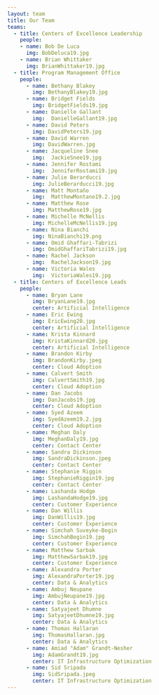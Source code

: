 ```yaml
---
layout: team
title: Our Team
teams:
  - title: Centers of Excellence Leadership
    people:
    - name: Bob De Luca
      img: BobDeluca19.jpg 
    - name: Brian Whittaker
      img: BrianWhittaker19.jpg 
  - title: Program Management Office
    people:
      - name: Bethany Blakey
        img: BethanyBlakey19.jpg
      - name: Bridget Fields
        img: BridgetFields19.jpg
      - name: Danielle Gallant
        img:  DanielleGallant19.jpg
      - name: David Peters
        img: DavidPeters19.jpg
      - name: David Warren
        img: DavidWarren.jpg      
      - name: Jacqueline Snee
        img:  JackieSnee19.jpg
      - name: Jennifer Rostami
        img:  JenniferRostami19.jpg
      - name: Julie Berarducci
        img: JulieBerarducci19.jpg
      - name: Matt Montaño
        img:  MatthewMontano19.2.jpg
      - name: Matthew Rose
        img: MatthewRose19.jpg
      - name: Michelle McNellis
        img: MichelleMcNellis19.jpg
      - name: Nina Bianchi
        img: NinaBianchi19.png
      - name: Omid Ghaffari-Tabrizi
        img: OmidGhaffariTabrizi19.jpg
      - name: Rachel Jackson
        img:  RachelJackson19.jpg
      - name: Victoria Wales
        img:  VictoriaWales19.jpg
  - title: Centers of Excellence Leads
    people:
      - name: Bryan Lane
        img: BryanLane19.jpg 
        center: Artificial Intelligence
      - name: Eric Ewing
        img: EricEwing20.jpg
        center: Artificial Intelligence
      - name: Krista Kinnard
        img: KristaKinnard20.jpg 
        center: Artificial Intelligence
      - name: Brandon Kirby
        img: BrandonKirby.jpeg
        center: Cloud Adoption
      - name: Calvert Smith
        img: CalvertSmith19.jpg
        center: Cloud Adoption
      - name: Dan Jacobs
        img: DanJacobs19.jpg
        center: Cloud Adoption
      - name: Syed Azeem
        img: SyedAzeem19.2.jpg
        center: Cloud Adoption
      - name: Meghan Daly
        img: MeghanDaly19.jpg
        center: Contact Center
      - name: Sandra Dickinson
        img: SandraDickinson.jpeg
        center: Contact Center   
      - name: Stephanie Riggin
        img: StephanieRiggin19.jpg
        center: Contact Center
      - name: Lashanda Hodge
        img: LashandaHodge19.jpg
        center: Customer Experience
      - name: Dan Willis
        img: DanWillis19.jpg
        center: Customer Experience
      - name: Simchah Suveyke-Bogin
        img: SimchahBogin19.jpg
        center: Customer Experience
      - name: Matthew Sarbak
        img: MatthewSarbak19.jpg
        center: Customer Experience
      - name: Alexandra Porter
        img: AlexandraPorter19.jpg 
        center: Data & Analytics
      - name: Ambuj Neupane
        img: AmbujNeupane19.jpg
        center: Data & Analytics
      - name: Satyajeet Dhumne
        img: SatyajeetDhumne19.jpg
        center: Data & Analytics
      - name: Thomas Hallaran
        img: ThomasHallaran.jpg
        center: Data & Analytics
      - name: Amiad "Adam" Grandt-Nesher
        img: AdamGrandt19.jpg
        center: IT Infrastructure Optimization
      - name: Sid Sripada
        img: SidSripada.jpeg
        center: IT Infrastructure Optimization
---
```

